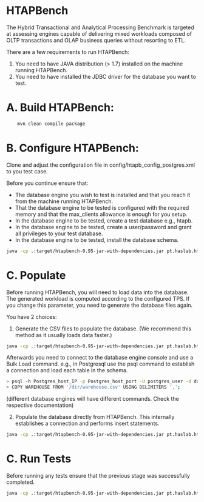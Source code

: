 # HTAPBench

The Hybrid Transactional and Analytical Processing Benchmark is targeted at assessing engines capable of delivering mixed workloads composed of OLTP transactions and OLAP business queries without resorting to ETL.

There are a few requirements to run HTAPBench:
1. You need to have JAVA distribution (> 1.7) installed on the machine running HTAPBench.
2. You need to have installed the JDBC driver for the database you want to test.

# A. Build HTAPBench:
```bash
	mvn clean compile package
```

# B. Configure HTAPBench:
Clone and adjust the configuration file in config/htapb_config_postgres.xml to you test case.

Before you continue ensure that:
- The database engine you wish to test is installed and that you reach it from the machine running HTAPBench.
- That the database engine to be tested is configured with the required memory and that the max_clients allowance is enough for you setup.
- In the database engine to be tested, create a test database e.g., htapb.
- In the database engine to be tested, create a user/password and grant all privileges to your test database.
- In the database engine to be tested, install the database schema.
```bash
java -cp .:target/htapbench-0.95-jar-with-dependencies.jar pt.haslab.htapbench.core.HTAPBench -b database_name -c your_config_file.xml --create true --load false --generateFiles false --filePath dir --execute false --calibrate false
```
# C. Populate
Before running HTAPBench, you will need to load data into the database. The generated workload is computed according to the configured TPS. If you change this parameter, you need to generate the database files again. 

You have 2 choices:

1. Generate the CSV files to populate the database. (We recommend this method as it usually loads data faster.)
```bash
java -cp .:target/htapbench-0.95-jar-with-dependencies.jar pt.haslab.htapbench.core.HTAPBench -b database_name -c your_config_file.xml --generateFiles true --filePath dir --execute false --calibrate true
```
Afterwards you need to connect to the database engine console and use a Bulk Load command.
e.g., in Postgresql use the psql command to establish a connection and load each table in the schema.
```bash
> psql -h Postgres_host_IP -p Postgres_host_port -U postgres_user -d database_name
> COPY WAREHOUSE FROM '/dir/warehouse.csv' USING DELIMITERS ',';
```
(different database engines will have different commands. Check the respective documentation)

2. Populate the database directly from HTAPBench. This internally establishes a connection and performs insert statements.
```bash
java -cp .:target/htapbench-0.95-jar-with-dependencies.jar pt.haslab.htapbench.core.HTAPBench -b database_name -c your_config_file.xml --load true --execute false --calibrate true
```

# C. Run Tests
Before running any tests ensure that the previous stage was successfully completed. 
```bash
java -cp .:target/htapbench-0.95-jar-with-dependencies.jar pt.haslab.htapbench.core.HTAPBench -b database_name -c config/htapb_config_postgres.xml --create false --load false --execute true --s 120 --calibrate false
```



